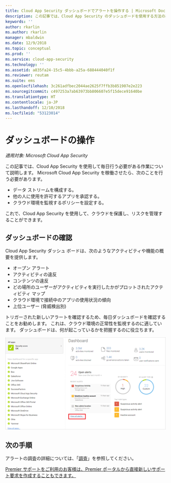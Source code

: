```yaml
---
title: Cloud App Security ダッシュボードでアラートを操作する | Microsoft Docs
description: この記事では、Cloud App Security のダッシュボードを使用する方法の基礎について説明します。
keywords: ''
author: rkarlin
ms.author: rkarlin
manager: mbaldwin
ms.date: 12/9/2018
ms.topic: conceptual
ms.prod: ''
ms.service: cloud-app-security
ms.technology: ''
ms.assetid: a835fa24-15c5-4bbb-a25a-688444040f1f
ms.reviewer: reutam
ms.suite: ems
ms.openlocfilehash: 3c261adfbec2044ae2625f7ffb3b851907e2e223
ms.sourcegitcommit: c497253a7ab63973bb806607e5f15dece91640be
ms.translationtype: HT
ms.contentlocale: ja-JP
ms.lasthandoff: 12/10/2018
ms.locfileid: "53123014"
---
```

# <a name="working-with-the-dashboard"></a>ダッシュボードの操作

*適用対象: Microsoft Cloud App Security*

この記事では、Cloud App Security を使用して毎日行う必要がある作業について説明します。  Microsoft Cloud App Security を稼働させたら、次のことを行う必要があります。

- データ ストリームを構成する。
- 他の人に使用を許可するアプリを承認する。 
- クラウド環境を監視するポリシーを設定する。 

これで、Cloud App Security を使用して、クラウドを保護し、リスクを管理することができます。  



## <a name="check-the-dashboard"></a>ダッシュボードの確認  
Cloud App Security ダッシュ ボードは、次のようなアクティビティや機能の概要を提供します。

- オープン アラート
- アクティビティの違反
- コンテンツの違反
- どの場所のユーザーがアクティビティを実行したかがプロットされたアクティビティ マップ
- クラウド環境で接続中のアプリの使用状況の傾向
- 上位ユーザー (脅威検出別)

トリガーされた新しいアラートを確認するため、毎日ダッシュボードを確認することをお勧めします。 これは、クラウド環境の正常性を監視するのに適しています。 ダッシュボードは、何が起こっているかを把握するのに役立ちます。  

![Cloud App Security ダッシュボード](./media/dashboard.png "ダッシュボード")  


## <a name="next-steps"></a>次の手順  
アラートの調査の詳細については、「[調査](investigate.md)」を参照してください。  

[Premier サポートをご利用のお客様は、Premier ポータルから直接新しいサポート要求を作成することもできます。](https://premier.microsoft.com/)  
